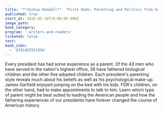 ```yaml
---
title: '**Joshua Kendall**  *First Dads: Parenting and Politics from George Washington to Barack Obama*'
published: true
start_at: 2016-05-10T19:00:00.000Z
image_path:
book_category:
program: '-writers-and-readers'
ticketed: false
test:
book_isbn:
  - '9781455551958'
---
```



Every president has had some experience as a parent. Of the 43 men who have served in the nation's highest office, 38 have fathered biological children and the other five adopted children. Each president's parenting style reveals much about his beliefs as well as his psychological make-up. James Garfield enjoyed jumping on the bed with his kids. FDR's children, on the other hand, had to make appointments to talk to him. Learn which type of parent might be best suited to leading the American people and how the fathering experiences of our presidents have forever changed the course of American history.